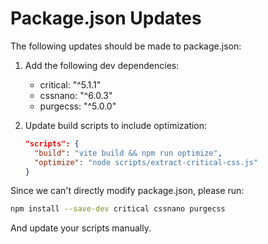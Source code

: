 
# Package.json Updates

The following updates should be made to package.json:

1. Add the following dev dependencies:
   - critical: "^5.1.1"
   - cssnano: "^6.0.3"
   - purgecss: "^5.0.0"

2. Update build scripts to include optimization:
   ```json
   "scripts": {
     "build": "vite build && npm run optimize",
     "optimize": "node scripts/extract-critical-css.js"
   }
   ```

Since we can't directly modify package.json, please run:

```bash
npm install --save-dev critical cssnano purgecss
```

And update your scripts manually.
